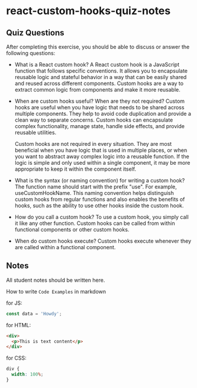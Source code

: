 # react-custom-hooks-quiz-notes

## Quiz Questions

After completing this exercise, you should be able to discuss or answer the following questions:

- What is a React custom hook?
  A React custom hook is a JavaScript function that follows specific conventions. It allows you to encapsulate reusable logic and stateful behavior in a way that can be easily shared and reused across different components. Custom hooks are a way to extract common logic from components and make it more reusable.

- When are custom hooks useful? When are they not required?
  Custom hooks are useful when you have logic that needs to be shared across multiple components. They help to avoid code duplication and provide a clean way to separate concerns. Custom hooks can encapsulate complex functionality, manage state, handle side effects, and provide reusable utilities.

  Custom hooks are not required in every situation. They are most beneficial when you have logic that is used in multiple places, or when you want to abstract away complex logic into a reusable function. If the logic is simple and only used within a single component, it may be more appropriate to keep it within the component itself.

- What is the syntax (or naming convention) for writing a custom hook?
  The function name should start with the prefix "use". For example, useCustomHookName. This naming convention helps distinguish custom hooks from regular functions and also enables the benefits of hooks, such as the ability to use other hooks inside the custom hook.

- How do you call a custom hook?
  To use a custom hook, you simply call it like any other function. Custom hooks can be called from within functional components or other custom hooks.

- When do custom hooks execute?
  Custom hooks execute whenever they are called within a functional component.

## Notes

All student notes should be written here.

How to write `Code Examples` in markdown

for JS:

```javascript
const data = 'Howdy';
```

for HTML:

```html
<div>
  <p>This is text content</p>
</div>
```

for CSS:

```css
div {
  width: 100%;
}
```
